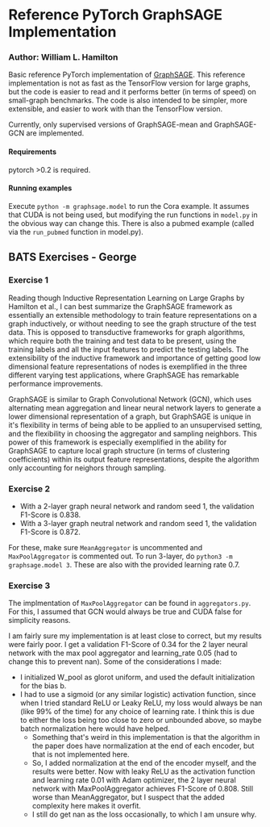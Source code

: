 # Reference PyTorch GraphSAGE Implementation
### Author: William L. Hamilton


Basic reference PyTorch implementation of [GraphSAGE](https://github.com/williamleif/GraphSAGE).
This reference implementation is not as fast as the TensorFlow version for large graphs, but the code is easier to read and it performs better (in terms of speed) on small-graph benchmarks.
The code is also intended to be simpler, more extensible, and easier to work with than the TensorFlow version.

Currently, only supervised versions of GraphSAGE-mean and GraphSAGE-GCN are implemented. 

#### Requirements

pytorch >0.2 is required.

#### Running examples

Execute `python -m graphsage.model` to run the Cora example.
It assumes that CUDA is not being used, but modifying the run functions in `model.py` in the obvious way can change this.
There is also a pubmed example (called via the `run_pubmed` function in model.py).

## BATS Exercises - George

### Exercise 1
Reading though Inductive Representation Learning on Large Graphs by Hamilton et al., I can best summarize the GraphSAGE framework
as essentially an extensible methodology to train feature representations on a graph inductively, or without needing
to see the graph structure of the test data. This is opposed to transductive frameworks for graph algorithms,
which require both the training and test data to be present, using the training labels and all the input features
to predict the testing labels. The extensibility of the inductive framework and importance of getting good low dimensional
feature representations of nodes is exemplified in the three different varying test applications, where GraphSAGE has remarkable
performance improvements.

GraphSAGE is similar to Graph Convolutional Network (GCN), which uses alternating mean aggregation
and linear neural network layers to generate a lower dimensional representation of a graph, but 
GraphSAGE is unique in it's flexibility in terms of being able to be applied to an unsupervised
setting, and the flexibility in choosing the aggregator and sampling neighbors. This power of this
framework is especially exemplified in the ability for GraphSAGE to capture local graph structure (in terms of clustering coefficients) within
its output feature representations, despite the algorithm only accounting for neighors through sampling.

### Exercise 2
- With a 2-layer graph neural network and random seed 1, the validation F1-Score is 0.838.
- With a 3-layer graph neutral network and random seed 1, the 
validation F1-Score is 0.872.

For these, make sure `MeanAggregator` is uncommented and `MaxPoolAggregator` is commented out. To run 3-layer, do `python3 -m graphsage.model 3`. These are also with the provided learning rate 0.7.

### Exercise 3
The implmentation of `MaxPoolAggregator` can be found in `aggregators.py`. For this, I assumed that GCN would always be true and CUDA false for simplicity reasons.

I am fairly sure my implementation is at least close to correct, but my results were fairly poor. I get a validation F1-Score of 0.34 for the 2 layer neural network with the max pool aggregator and learning_rate 0.05 (had to change this to prevent nan).
Some of the considerations I made:
- I initialized W_pool as glorot uniform, and used the default initialization for the bias b.
- I had to use a sigmoid (or any similar logistic) activation function, since when I tried standard ReLU or Leaky ReLU, my loss would always be nan (like 99% of the time) for any choice of learning rate. I think this is due to either the loss being too close to zero or unbounded above, so maybe batch normalization here would have helped.
    - Something that's weird in this implementation is that the algorithm in the paper does have normalization at the end of each encoder, but that is not implemented here.
    - So, I added normalization at the end of the encoder myself, and the results were better. Now with leaky ReLU as the activation function and learning rate 0.01 with Adam optimizer, the 2 layer neural network with MaxPoolAggregator achieves F1-Score of 0.808. Still worse than MeanAggregator, but I suspect that the added complexity here makes it overfit.
    - I still do get nan as the loss occasionally, to which I am unsure why.
